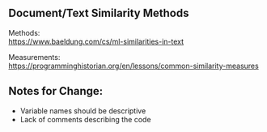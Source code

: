## Document/Text Similarity Methods


Methods:  
https://www.baeldung.com/cs/ml-similarities-in-text

Measurements:  
https://programminghistorian.org/en/lessons/common-similarity-measures


## Notes for Change:

- Variable names should be descriptive
- Lack of comments describing the code